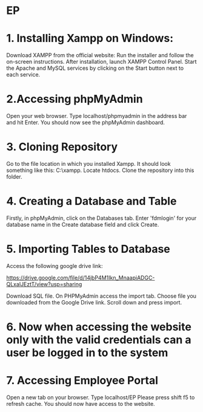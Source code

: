 # EP

# 1. Installing Xampp on Windows:

Download XAMPP from the official website:
Run the installer and follow the on-screen instructions.
After installation, launch XAMPP Control Panel.
Start the Apache and MySQL services by clicking on the Start button next to each service.

# 2.Accessing phpMyAdmin

Open your web browser.
Type localhost/phpmyadmin in the address bar and hit Enter.
You should now see the phpMyAdmin dashboard.

# 3. Cloning Repository

Go to the file location in which you installed Xampp.
It should look something like this: C:\xampp.
Locate htdocs.
Clone the repository into this folder.

# 4. Creating a Database and Table

Firstly, in phpMyAdmin, click on the Databases tab.
Enter 'fdmlogin' for your database name in the Create database field and click Create.

# 5. Importing Tables to Database
Access the following google drive link:

https://drive.google.com/file/d/14jbP4M1Ikn_MnaapiADGC-QLxalJEztT/view?usp=sharing

Download SQL file.
On PHPMyAdmin access the import tab.
Choose file you downloaded from the Google Drive link.
Scroll down and press import.

# 6. Now when accessing the website only with the valid credentials can a user be logged in to the system

# 7. Accessing Employee Portal

Open a new tab on your browser.
Type localhost/EP
Please press shift f5 to refresh cache.
You should now have access to the website.
